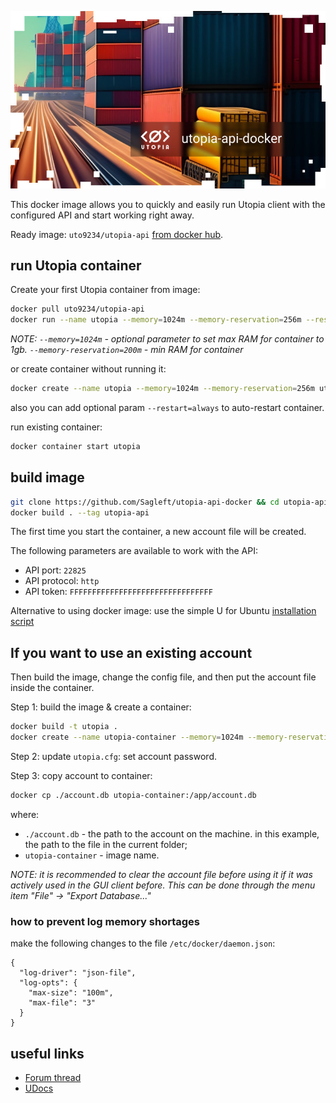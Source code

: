 
![logo](logo.jpg)

This docker image allows you to quickly and easily run Utopia client with the configured API and start working right away.

Ready image: `uto9234/utopia-api` [from docker hub](https://hub.docker.com/repository/docker/uto9234/utopia-api/general).

## run Utopia container

Create your first Utopia container from image:

```bash
docker pull uto9234/utopia-api
docker run --name utopia --memory=1024m --memory-reservation=256m --restart=always -it uto9234/utopia-api
```

*NOTE: `--memory=1024m` - optional parameter to set max RAM for container to 1gb. `--memory-reservation=200m` - min RAM for container*

or create container without running it:

```bash
docker create --name utopia --memory=1024m --memory-reservation=256m uto9234/utopia-api
```

also you can add optional param `--restart=always` to auto-restart container.

run existing container:

```bash
docker container start utopia
```

## build image

```bash
git clone https://github.com/Sagleft/utopia-api-docker && cd utopia-api-docker
docker build . --tag utopia-api
```

The first time you start the container, a new account file will be created.

The following parameters are available to work with the API:
* API port: `22825`
* API protocol: `http`
* API token: `FFFFFFFFFFFFFFFFFFFFFFFFFFFFFFFF`

Alternative to using docker image: use the simple U for Ubuntu [installation script](https://gist.github.com/Sagleft/06b53576c0b763f77e4d38e15e28b023)

## If you want to use an existing account

Then build the image, change the config file, and then put the account file inside the container.

Step 1: build the image & create a container:

```bash
docker build -t utopia .
docker create --name utopia-container --memory=1024m --memory-reservation=256m utopia
```

Step 2: update `utopia.cfg`: set account password.

Step 3: copy account to container:

```bash
docker cp ./account.db utopia-container:/app/account.db
```

where:
* `./account.db` - the path to the account on the machine. in this example, the path to the file in the current folder;
* `utopia-container` - image name.

*NOTE: it is recommended to clear the account file before using it if it was actively used in the GUI client before. This can be done through the menu item "File" -> "Export Database..."*

### how to prevent log memory shortages

make the following changes to the file `/etc/docker/daemon.json`:

```
{
  "log-driver": "json-file",
  "log-opts": {
    "max-size": "100m",
    "max-file": "3"
  }
}
```

## useful links

* [Forum thread](https://talk.u.is/viewtopic.php?pid=5243#p5243)
* [UDocs](https://udocs.gitbook.io/utopia-api/)
